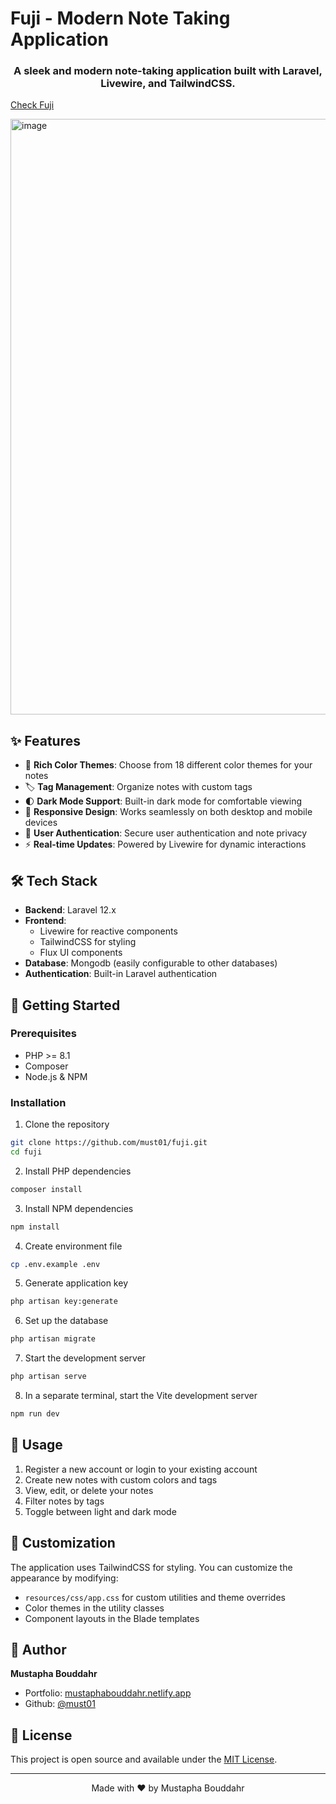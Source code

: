 # Fuji - Modern Note Taking Application

<div align="center">
<h3>A sleek and modern note-taking application built with Laravel, Livewire, and TailwindCSS.</h3>
</div>

[Check Fuji](https://fuji.laravel.cloud/)

<img width="1865" height="953" alt="image" src="https://github.com/user-attachments/assets/e8332950-b48b-4b35-a2a6-4df528742f9e" />

## ✨ Features

-   🎨 **Rich Color Themes**: Choose from 18 different color themes for your notes
-   🏷️ **Tag Management**: Organize notes with custom tags
-   🌓 **Dark Mode Support**: Built-in dark mode for comfortable viewing
-   📱 **Responsive Design**: Works seamlessly on both desktop and mobile devices
-   🔐 **User Authentication**: Secure user authentication and note privacy
-   ⚡ **Real-time Updates**: Powered by Livewire for dynamic interactions

## 🛠️ Tech Stack

-   **Backend**: Laravel 12.x
-   **Frontend**:
    -   Livewire for reactive components
    -   TailwindCSS for styling
    -   Flux UI components
-   **Database**: Mongodb (easily configurable to other databases)
-   **Authentication**: Built-in Laravel authentication

## 🚀 Getting Started

### Prerequisites

-   PHP >= 8.1
-   Composer
-   Node.js & NPM

### Installation

1. Clone the repository

```bash
git clone https://github.com/must01/fuji.git
cd fuji
```

2. Install PHP dependencies

```bash
composer install
```

3. Install NPM dependencies

```bash
npm install
```

4. Create environment file

```bash
cp .env.example .env
```

5. Generate application key

```bash
php artisan key:generate
```

6. Set up the database

```bash
php artisan migrate
```

7. Start the development server

```bash
php artisan serve
```

8. In a separate terminal, start the Vite development server

```bash
npm run dev
```

## 🎯 Usage

1. Register a new account or login to your existing account
2. Create new notes with custom colors and tags
3. View, edit, or delete your notes
4. Filter notes by tags
5. Toggle between light and dark mode

## 🎨 Customization

The application uses TailwindCSS for styling. You can customize the appearance by modifying:

-   `resources/css/app.css` for custom utilities and theme overrides
-   Color themes in the utility classes
-   Component layouts in the Blade templates

## 👤 Author

**Mustapha Bouddahr**

-   Portfolio: [mustaphabouddahr.netlify.app](https://mustaphabouddahr.netlify.app)
-   Github: [@must01](https://github.com/must01)

## 📄 License

This project is open source and available under the [MIT License](LICENSE).

---

<div align="center">
Made with ❤️ by Mustapha Bouddahr
</div>
